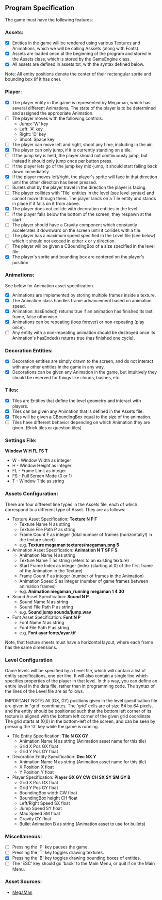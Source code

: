 ## Program Specification

The game must have the following features:

### Assets:
- [x] Entities in the game will be rendered using various Textures and Animations, which we will be calling Asssets (along with Fonts).
- [x] Assets are loaded once at the beginning of the program and stored in the Assets class, which is stored by the GameEngine class.
- [x] All assets are defined in assets.txt, with the syntax defined below.

Note: All entity positions denote the center of their rectengular sprite and bounding box (if it has one).

### Player:
- [x] The player entity in the game is represented by Megaman, which has several different Animations. The state of the player is to be determined and assigned the appropriate Animation.
- [ ] The player moves with the following controls:
  - Jump: 'W' key
  - Left: 'A' key
  - Right: 'D' key
  - Shoot: Space key
- [ ] The player can move left and right, shoot any time, including in the air.
- [x] The player can only jump, if it is currently standing on a tile.
- [ ] If the jump key is held, the player should not continuously jump, but instead it should only jump once per button press.
- [ ] If the player lets go of the jump key mid-jump, it should start falling back down immediately.
- [x] If the player moves left/right, the player's sprite will face in that
direction until the other direction has been pressed.
- [ ] Bullets shot by the player travel in the direction the player is facing.
- [ ] The player collides with 'Tile' entities in the level (see level syntax) and
cannot move through them. The player lands on a Tile entity and stands in place
if it falls on it from above.
- [x] The player does not collide with decoration entities in the level.
- [ ] If the player falls below the bottom of the screen, they respawn at the start.
- [ ] The player should have a Gravity component which constantly accelerates it downward on the screen until it collides with a tile.
- [ ] The player has a maximum speed specified in the Level file (see below) which
it should not exceed in either x or y direction.
- [ ] The player will be given a CBoundingBox of a size specified in the level file.
- [x] The player's sprite and bounding box are centered on the player's position.

### Animations:
See below for Animation asset specification.
- [x] Animations are implemented by storing multiple frames inside a texture.
- [x] The Animation class handles frame advancement based on animation speed.
- [x] Animation::hasEnded() returns true if an animation has finished its last frame, false otherwise.
- [x] Animations can be repeating (loop forever) or non-repeating (play once).
- [ ] Any entity with a non-repeating animation should be destroyed once its
Animation's hasEnded() returns true (has finished one cycle).

### Decoration Entities:
- [x] Decoration entities are simply drawn to the screen,
and do not interact with any other entities in the game in any way.
- [x] Decorations can be given any Animation in the game, but intuitively they
should be reserved for things like clouds, bushes, etc.

### Tiles:
- [x] Tiles are Entities that define the level geometry and interact with players.
- [x] Tiles can be given any Animation that is defined in the Assets file.
- [x] Tiles will be given a CBoundingBox equal to the size of the animation.
- [ ] Tiles have different behavior depending on which Animation they are given. (Brick tiles or question tiles)

### Settings File:
**Window W H FL FS T**
  - W - Window Width as integer
  - H - Window Height as integer
  - FL - Frame Limit as integer
  - FS - Full Screen Mode (0 or 1)
  - T - Window Title as string

### Assets Configuration:
There are four different line types in the Assets file, each of which correspond to a different type of Asset. They are as follows:
- Texture Asset Specification: **Texture N P F**
  - Texture Name N as string
  - Texture File Path P as string
  - Frame Count F as integer (total number of frames (horizontally!) in the texture sheet)
  - e.g. **Texture megaman textures/megaman.png 5**
- Animation Asset Specification: **Animation N T SF F S**
  - Animation Name N as string
  - Texture Name T as string (refers to an existing texture)
  - Start Frame Index as integer (index (starting at 0) of the first frame  of the Animation in the Texture)
  - Frame Count F as integer (number of frames in the Animation)
  - Animation Speed S as integer (number of game frames between animation frames)
  - e.g. **Animation megaman_running megaman 1 4 30**
- Sound Asset Specification: **Sound N P**
  - Sound Name N as string
  - Sound File Path P as string
  - e.g. **Sound jump sounds/jump.wav**
- Font Asset Specification: **Font N P**
  - Font Name N as string
  - Font File Path Р as string
  - e.g. **Font ayar fonts/ayar.ttf**

Note, that texture sheets must have a horizontal layout, where each frame has the same dimensions.

### Level Configuration
Game levels will be specified by a Level file, which will contain a list of entity specifications, one per line. It will also contain a single line which specifies properties of the player in that level. In this way, you can define an entire level in the data file, rather than in programming code. The syntax of the lines of the Level file are as follows.

IMPORTANT NOTE:
All (GX, GY) positions given in the level specification file are given in "grid' coordinates. The 'grid' cells are of size 64 by 64 pixels, and the entity should be positioned such that the bottom left corner of its texture is aligned with the bottom left corner of the given grid coordinate. The grid starts at (0,0) in the bottom-left of the screen, and can be seen by pressing the 'G' key while the game is running.

- Tile Entity Specification: **Tile N GX GY**
  - Animation Name N as string (Animation asset name for this tile)
  - Grid X Pos GX float
  - Grid Y Pos GY float
- Decoration Entity Specification: **Dec NX Y**
  - Animation Name N as string (Animation asset name for this tile)
  - X Position X float
  - Y Position Y float
- Player Specification: **Player GX GY CW CH SX SY SM GY B**
  - Grid X Pos GX float
  - Grid Y Pos GY float
  - BoundingBox width CW float
  - BoundingBox height CH float
  - Left/Right Speed SX float
  - Jump Speed SY float
  - Max Speed SM float
  - Gravity GY float
  - Bullet Animation B as string (Animation asset to use for bullets)

### Miscellaneous:
- [ ] Pressing the 'P' key pauses the game.
- [ ] Pressing the 'T' key toggles drawing textures.
- [x] Pressing the 'B' key toggles drawing bounding boxes of entities.
- [ ] The 'ESC' key should go 'back' to the Main Menu, or quit if on the Main Menu.

### Asset Sources:
- [MegaMan](https://www.spriters-resource.com/fullview/157067/)